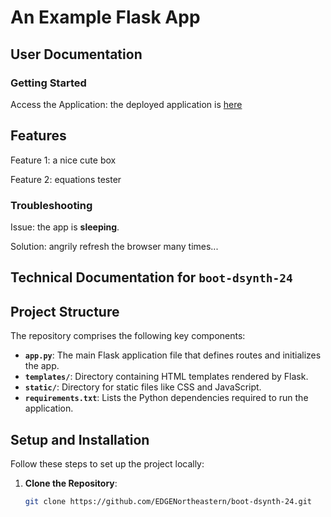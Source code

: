 # An Example Flask App

## User Documentation

### Getting Started

Access the Application: the deployed application is [here](https://boot-dsynth-24.onrender.com/)

## Features

Feature 1: a nice cute box

Feature 2: equations tester

### Troubleshooting

Issue: the app is **sleeping**.

Solution: angrily refresh the browser many times...

## Technical Documentation for `boot-dsynth-24`

## Project Structure

The repository comprises the following key components:

- **`app.py`**: The main Flask application file that defines routes and initializes the app.
- **`templates/`**: Directory containing HTML templates rendered by Flask.
- **`static/`**: Directory for static files like CSS and JavaScript.
- **`requirements.txt`**: Lists the Python dependencies required to run the application.

## Setup and Installation

Follow these steps to set up the project locally:

1. **Clone the Repository**:

   ```bash
   git clone https://github.com/EDGENortheastern/boot-dsynth-24.git
   ```

